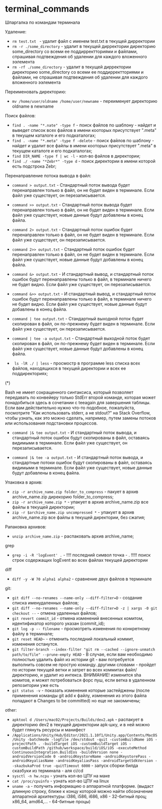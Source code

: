 # terminal_commands
Шпаргалка по командам терминала

Удаление:
- ```rm test.txt ``` - удалит файл с именем test.txt в текущей дирректории
- ```rm -r ./some_directory``` - удалит в текущей дирректории директорию some_directory со всеми ее поддирректториями и файлами, спрашивая подтвеждения об удалении для каждого вложенного ээлемента
- ```rm -rf ./some_directory``` - удалит в текущей дирректории директорию some_directory со всеми ее поддирректториями и файлами, не спрашивая подтвеждения об удалении для каждого вложенного ээлемента

Переименовать директорию:
- ```mv /home/user/oldname /home/user/newname``` - переименует директорию oldname в newname

Поиск файлов:

- ```find . -name "*.nate" -type f``` - поиск файлов по шаблону - найдет и выведет список всех файлов в имени кооторых присутствует ".meta" в текущем каталоге и его подкаталогах;
- ```find . -name "*.meta" -type f -delete``` - поиск файлов по шаблону - найдет и удалит все файлы в имени кооторых присутствует ".meta" в текущем каталоге и его подкаталогах;
- ```find DIR_NAME -type f | wc -l``` - кол-во файлов в директории;
- ```find ./ -name "*Zebr*" -type d``` - поиск директории в имени которой есть подстрока Zebr;


Перенаправление потока вывода в файл:
- ```command > output.txt``` - Стандартный поток вывода будет перенаправлен только в файл, он не будет виден в терминале. Если файл уже существует, он перезаписывается.

- ```command >> output.txt``` - Стандартный поток вывода будет перенаправлен только в файл, он не будет виден в терминале. Если файл уже существует, новые данные будут добавлены в конец файла.

- ```command 2> output.txt``` - Стандартный поток ошибок будет перенаправлен только в файл, он не будет виден в терминале. Если файл уже существует, он перезаписывается.

- ```command 2>> output.txt``` - Стандартный поток ошибок будет перенаправлен только в файл, он не будет виден в терминале. Если файл уже существует, новые данные будут добавлены в конец файла.

- ```command &> output.txt``` - И стандартный вывод, и стандартный поток ошибок будут перенаправлены только в файл, в терминале ничего не будет видно. Если файл уже существует, он перезаписывается.

- ```command &>> output.txt``` - И стандартный вывод, и стандартный поток ошибок будут перенаправлены только в файл, в терминале ничего не будет видно. Если файл уже существует, новые данные будут добавлены в конец файла.

- ```command | tee output.txt``` - Стандартный выходной поток будет скопирован в файл, он по-прежнему будет виден в терминале. Если файл уже существует, он перезаписывается.

- ```command | tee -a output.txt``` - Стандартный выходной поток будет скопирован в файл, он по-прежнему будет виден в терминале. Если файл уже существует, новые данные будут добавлены в конец файла.

- ``` ls -lR ./ | less``` - просмостр в программе less списка всех файлов, находящихся в текущей директории и всех ее поддиректориях;

(*)

Bash не имеет сокращенного синтаксиса, который позволяет передавать по конвейеру только StdErr второй команде, которая может понадобиться здесь в сочетании с teeagain для завершения таблицы. Если вам действительно нужно что-то подобное, пожалуйста, посмотрите "Как использовать stderr, а не stdout?" на Stack Overflow, чтобы узнать, как это можно сделать, например, путем замены потоков или использования подстановки процессов.

- ```command |& tee output.txt``` - И стандартный поток вывода, и стандартный поток ошибок будут скопированы в файл, оставаясь видимыми в терминале. Если файл уже существует, он перезаписывается.

- ```command |& tee -a output.txt``` - И стандартный поток вывода, и стандартные потоки ошибок будут скопированы в файл, оставаясь видимыми в терминале. Если файл уже существует, новые данные будут добавлены в конец файла.


Упаковка в архив:
- ```zip -r archive_name.zip folder_to_compress``` - пакует в архив archive_name.zip дирекорию folder_to_compress;
- ```zip -r archive_name.zip *``` - упакует в архив archive_name.zip вcе файлы в текущей директории;
- ```zip -r $archive_name.zip uncompressed *``` - упакует в архив archive_name.zip вcе файлы в текущей директории, без сжатия;

Рапаковка архивов:
- ```unzip archive_name.zip``` - распаковать архив archive_name;

grep
- ```grep -i -R 'logEvent' .``` - !!!!  последний символ точка - . !!!!!  поиск строк содержащих logEvent во всех файлах текущей директории

diff
- ```diff -y -W 70 alpha1 alpha2``` - сравнение двух файлов в терминале

git:
- ```git diff --no-renames --name-only --diff-filter=D``` - создание списка именудаленных файлов;
- ```git diff --no-renames --name-only --diff-filter=D -z | xargs -0 git checkout --``` - отмена удаленных файлов;
- ```git revert commit_id``` - отмена изменений внесенных комитом, идентификатор которого указан (commit_id);
- ```git log -p -- filename``` - просмотреть изменения по конкретному файлу в терминале;
- ```git reset HEAD~``` - отменить последний локальный коммит, изменения останутся.
- ```git filter-branch --index-filter "git rm --cached --ignore-unmatch path/to/file" --prune-empty HEAD``` - В случае, если вам необходимо полностью удалить файл из истории git - вам потребуется выполнить совсем не простую команду. другими словами - пройдет по истории текущей ветки и затрет во всех коммитах файл/директорию, и удалит из интекса. ВНИМАНИЕ! изменится sha комитов, и может потребоваться форс пуш, если ветка в удаленном репозитории уже есть
- ```git status -v``` - показать изменения которые застейджены (после применения команды git add к файлу, изменения из этого файла попадают в Changes to be committed) но еще не закомичены;

other:
- ```apktool d /Users/mac02/Projects/Builds/dev2.apk``` - распакует в директорию dev2 в текущей диркектории apk-шку, и в ней можно будет глянуть ресурсы и манифест
- ```/Applications/Unity/Hub/Editor/2021.1.10f1/Unity.app/Contents/MacOS/Unity -batchmode -logfile /dev/stdout -quit -customBuildName iOS -projectPath . -buildTarget iOS -customBuildTarget iOS -customBuildPath /github/workspace/build/iOS/iOS -executeMethod ContinuousIntegration.BuildIos -buildVersion none -androidVersionCode 0 -androidKeystoreName -androidKeystorePass -androidKeyaliasName -androidKeyaliasPass -androidTargetSdkVersion --skazbukaProd true -quitTimeout 6000``` - запуск сборки билда сказбуки из терминала - аля ci/cd
- ```sysctl -n hw.ncpu``` - узнать кол-во ЦПУ на маке
- ```cat /proc/cpuinfo``` - узнать кол-во ЦПУ на linux
- ```uname -a``` - получить информацию о аппаратной платформе. (выдаст длинную строку, ближе к концу которой можно найти обозначение аппаратной архитектуры: i386, i586, i686, x86 - 32-битный проц; x86_64, amd64,... - 64-битные процы) 

